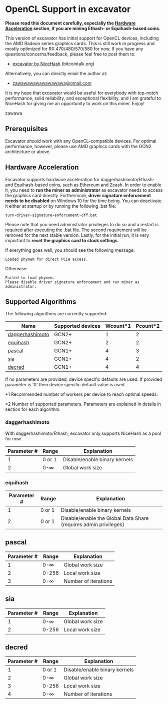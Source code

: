 ﻿# OpenCL Support in excavator

**Please read this document carefully, especially the [Hardware Acceleration](#hardwareacceleration) section, if you are mining Ethash- or Equihash-based coins.** 

This version of excavator has initial support for OpenCL devices,
including the AMD Radeon series graphics cards. This is still work in
progress and mostly optimized for RX 470/480/570/580 for now. 
If you have any questions/concerns/feedback, please feel free
to post them to:

* [excavator by NiceHash](https://bitcointalk.org/index.php?topic=1777827) (bitcointalk.org)

Alternatively, you can directly email the author at:

* [zawawawawawawawawa@gmail.com](mailto:zawawawawawawawawa@gmail.com)

It is my hope that excavator would be useful for everybody with
top-notch performance, solid reliability, and exceptional flexibility,
and I am grateful to NiceHash for giving me an opportunity to work on this miner.
Enjoy!

zawawa


## Prerequisites

Excavator *should* work with any OpenCL-compatible devices. For optimal performance,
however, please use AMD graphics cards with 
the GCN2 architecture or above.


## <a name="hardwareacceleration"></a> Hardware Acceleration

Excavator supports hardware acceleration for daggerhashimoto/Ethash- and Equihash-based 
coins, such as Ethereum and Zcash. In order to enable it, you need to **run 
the miner as administrator** as excavator needs to access the graphics 
card directly. Furthermore, **driver signature enforcement needs to be 
disabled** on Windows 10 for the time being. You can deactivate
it either at startup or by running the following .bat file:

    turn-driver-signature-enforcement-off.bat

Please note that you need administrator privileges to do so and 
a restart is required after executing the .bat file. The second 
requirement will be removed for the next stable version. Lastly, for the initial run,
it is very important to **reset the graphics card to stock settings.**

If everything goes well, you should see the following message:

    Loaded phymem for direct PCIe access.
    
Otherwise:

    Failed to load phymem.
    Please disable driver signature enforcement and run miner as administrator.


## Supported Algorithms

The following algorithms are currently supported:

Name | Supported devices | Wcount*1 | Pcount*2
-----------------|----------|---------|----
[daggerhashimoto](#daggerhashimoto) | GCN2+ | 1 | 2
[equihash](#equihash) | GCN2+ | 2 | 2
[pascal](#pascal) | GCN1+ | 4 | 3
[sia](#sia) | GCN1+ | 4 | 2
[decred](#decred) | GCN1+ | 4 | 4

If no parameters are provided, device specific defaults are used. If provided parameter is '0' then device specific default value is used.

*1 Recommended number of workers per device to reach optimal speeds.

*2 Number of supported parameters. Parameters are explained in details in section for each algorithm.


### <a name="daggerhashimoto"></a> daggerhashimoto

With daggerhashimoto/Ethash, excavator only supports NiceHash as a pool for now.

Parameter # | Range | Explanation
-----------------|----------|---------
1 | 0 or 1 | Disable/enable binary kernels
2 | 0-∞ | Global work size


### <a name="equihash"></a> equihash

Parameter # | Range | Explanation
-----------------|----------|---------
1 | 0 or 1 | Disable/enable binary kernels
2 | 0 or 1 | Disable/enable the Global Data Share (requires admin privileges)


## <a name="pascal"></a> pascal

Parameter # | Range | Explanation
-----------------|----------|---------
1 | 0-∞ | Global work size
2 | 0-256 | Local work size
3 | 0-∞ | Number of iterations


## <a name="sia"></a> sia

Parameter # | Range | Explanation
-----------------|----------|---------
1 | 0-∞ | Global work size
2 | 0-256 | Local work size


## <a name="decred"></a> decred

Parameter # | Range | Explanation
-----------------|----------|---------
1 | 0 or 1 | Disable/enable binary kernels
2 | 0-∞ | Global work size
3 | 0-256 | Local work size
4 | 0-∞ | Number of iterations
